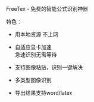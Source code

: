 FreeTex - 免费的智能公式识别神器

特色：

- 用本地资源 不上网

- 自适应显卡加速    
  急速识别无需等待

- 支持图像粘贴，识别一键解决

- 多类型图像识别

- 导出结果支持word/latex